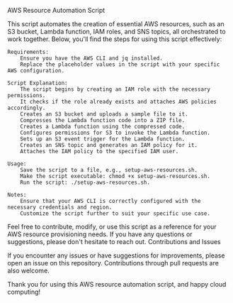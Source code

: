 AWS Resource Automation Script

This script automates the creation of essential AWS resources, such as an S3 bucket, Lambda function, IAM roles, and SNS topics, all orchestrated to work together. Below, you'll find the steps for using this script effectively:

    Requirements:
        Ensure you have the AWS CLI and jq installed.
        Replace the placeholder values in the script with your specific AWS configuration.

    Script Explanation:
        The script begins by creating an IAM role with the necessary permissions.
        It checks if the role already exists and attaches AWS policies accordingly.
        Creates an S3 bucket and uploads a sample file to it.
        Compresses the Lambda function code into a ZIP file.
        Creates a Lambda function using the compressed code.
        Configures permissions for S3 to invoke the Lambda function.
        Sets up an S3 event trigger for the Lambda function.
        Creates an SNS topic and generates an IAM policy for it.
        Attaches the IAM policy to the specified IAM user.

    Usage:
        Save the script to a file, e.g., setup-aws-resources.sh.
        Make the script executable: chmod +x setup-aws-resources.sh.
        Run the script: ./setup-aws-resources.sh.

    Notes:
        Ensure that your AWS CLI is correctly configured with the necessary credentials and region.
        Customize the script further to suit your specific use case.

Feel free to contribute, modify, or use this script as a reference for your AWS resource provisioning needs. If you have any questions or suggestions, please don't hesitate to reach out.
Contributions and Issues

If you encounter any issues or have suggestions for improvements, please open an issue on this repository. Contributions through pull requests are also welcome.

Thank you for using this AWS resource automation script, and happy cloud computing!